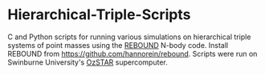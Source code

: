 # Hierarchical-Triple-Scripts
C and Python scripts for running various simulations on hierarchical triple systems of point masses using the [REBOUND](https://rebound.readthedocs.io/) N-body code. Install REBOUND from https://github.com/hannorein/rebound. 
Scripts were run on Swinburne University's [OzSTAR](https://supercomputing.swin.edu.au/docs/) supercomputer.
